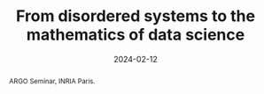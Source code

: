---
title: "From disordered systems to the mathematics of data science"
date: 2024-02-12
abstract: "ARGO Seminar, INRIA Paris."
---